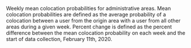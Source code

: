 Weekly mean colocation probabilities for administrative areas. Mean colocation probabilities are defined as the average probability of a colocation between a user from the origin area with a user from all other areas during a given week. Percent change is defined as the percent difference between the mean colocation probability on each week and the start of data collection, February 11th, 2020. 